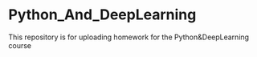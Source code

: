# Python_And_DeepLearning
This repository is for uploading homework for the Python&amp;DeepLearning course

